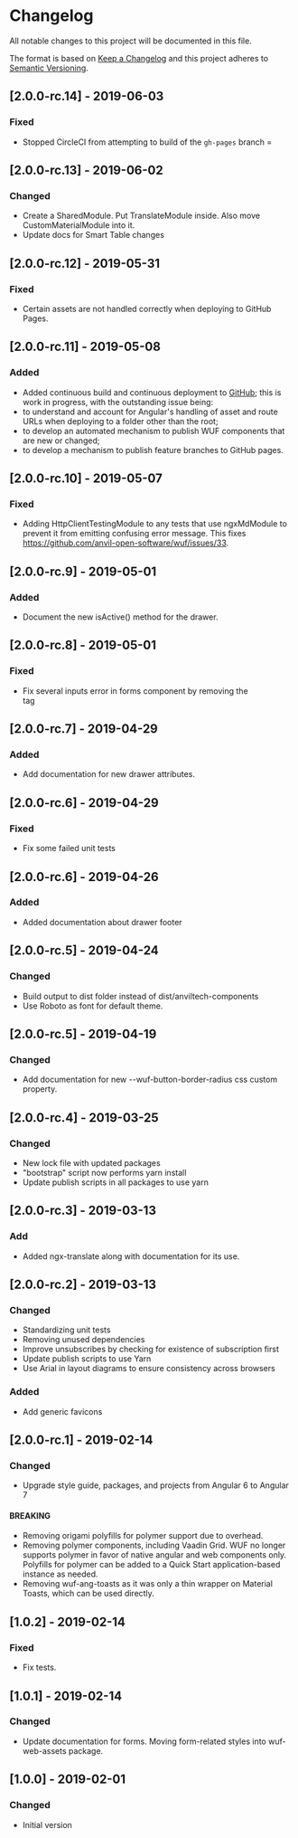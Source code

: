 # Changelog

All notable changes to this project will be documented in this file.

The format is based on [Keep a Changelog](http://keepachangelog.com/en/1.0.0/)
and this project adheres to [Semantic Versioning](http://semver.org/spec/v2.0.0.html).


## [2.0.0-rc.14] - 2019-06-03
### Fixed
- Stopped CircleCI from attempting to build of the `gh-pages`  branch
=
## [2.0.0-rc.13] - 2019-06-02
### Changed
- Create a SharedModule.  Put TranslateModule inside.  Also move CustomMaterialModule into it.
- Update docs for Smart Table changes

## [2.0.0-rc.12] - 2019-05-31
### Fixed
- Certain assets are not handled correctly when deploying to GitHub Pages.

## [2.0.0-rc.11] - 2019-05-08
### Added
- Added continuous build and continuous deployment to [GitHub](https://anvil-open-software.github.io/wuf/); this is work in progress, with the outstanding issue being:
- to understand and account for Angular's handling of asset and route URLs when deploying to a folder other than the root;
- to develop an automated mechanism to publish WUF components that are new or changed;
- to develop a mechanism to publish feature branches to GitHub pages.

## [2.0.0-rc.10] - 2019-05-07
### Fixed
- Adding HttpClientTestingModule to any tests that use ngxMdModule to prevent it from emitting confusing error message.  This fixes https://github.com/anvil-open-software/wuf/issues/33.

## [2.0.0-rc.9] - 2019-05-01
### Added
- Document the new isActive() method for the drawer.

## [2.0.0-rc.8] - 2019-05-01
### Fixed
- Fix several inputs error in forms component by removing the <form> tag

## [2.0.0-rc.7] - 2019-04-29
### Added
- Add documentation for new drawer attributes.

## [2.0.0-rc.6] - 2019-04-29
### Fixed
- Fix some failed unit tests

## [2.0.0-rc.6] - 2019-04-26
### Added
- Added documentation about drawer footer

## [2.0.0-rc.5] - 2019-04-24
### Changed
- Build output to dist folder instead of dist/anviltech-components
- Use Roboto as font for default theme.

## [2.0.0-rc.5] - 2019-04-19
### Changed
- Add documentation for new --wuf-button-border-radius css custom property.

## [2.0.0-rc.4] - 2019-03-25
### Changed
- New lock file with updated packages
- "bootstrap" script now performs yarn install
- Update publish scripts in all packages to use yarn

## [2.0.0-rc.3] - 2019-03-13
### Add
- Added ngx-translate along with documentation for its use.

## [2.0.0-rc.2] - 2019-03-13
### Changed
- Standardizing unit tests
- Removing unused dependencies
- Improve unsubscribes by checking for existence of subscription first
- Update publish scripts to use Yarn
- Use Arial in layout diagrams to ensure consistency across browsers
### Added
- Add generic favicons

## [2.0.0-rc.1] - 2019-02-14
### Changed
- Upgrade style guide, packages, and projects from Angular 6 to Angular 7
#### BREAKING
- Removing origami polyfills for polymer support due to overhead.
- Removing polymer components, including Vaadin Grid.  WUF no longer supports polymer in favor of native angular and web components only.  Polyfills for polymer can be added to a Quick Start application-based instance as needed.
- Removing wuf-ang-toasts as it was only a thin wrapper on Material Toasts, which can be used directly.

## [1.0.2] - 2019-02-14
### Fixed
- Fix tests.

## [1.0.1] - 2019-02-14
### Changed
- Update documentation for forms.  Moving form-related styles into wuf-web-assets package.

## [1.0.0] - 2019-02-01
### Changed
- Initial version
